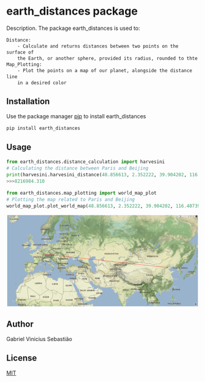 # earth_distances package

Description. 
The package earth_distances is used to:

	Distance:
		- Calculate and returns distances between two points on the surface of
		the Earth, or another sphere, provided its radius, rounded to thte
	Map_Plotting:	
		- Plot the points on a map of our planet, alongside the distance line
		in a desired color

## Installation

Use the package manager [pip](https://pip.pypa.io/en/stable/) to install earth_distances

```bash
pip install earth_distances
```

## Usage

```python
from earth_distances.distance_calculation import harvesini
# Calculating the distance between Paris and Beijing
print(harvesini.harvesini_distance(48.856613, 2.352222, 39.904202, 116.407394))
>>>8216984.310
```

```python
from earth_distances.map_plotting import world_map_plot
# Plotting the map related to Paris and Beijing 
world_map_plot.plot_world_map(48.856613, 2.352222, 39.904202, 116.407394)
```
![](https://raw.githubusercontent.com/gabedewitt/dio-bootcamps/main/Python%20para%20Cientistas%20de%20Dados/Desafio%20cria%C3%A7%C3%A3o%20de%20pacotes%20de%20processamento%20de%20imagens%20em%20Python/Screenshot_1.png)
## Author
Gabriel Vinicius Sebastião

## License
[MIT](https://choosealicense.com/licenses/mit/)